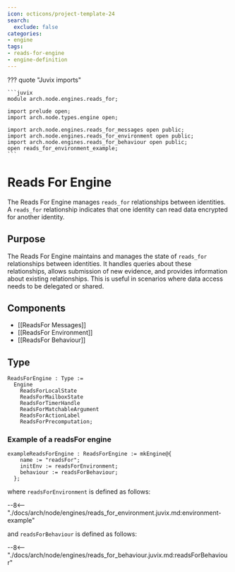 ```yaml
---
icon: octicons/project-template-24
search:
  exclude: false
categories:
- engine
tags:
- reads-for-engine
- engine-definition
---
```


??? quote "Juvix imports"

    ```juvix
    module arch.node.engines.reads_for;

    import prelude open;
    import arch.node.types.engine open;

    import arch.node.engines.reads_for_messages open public;
    import arch.node.engines.reads_for_environment open public;
    import arch.node.engines.reads_for_behaviour open public;
    open reads_for_environment_example;
    ```

# Reads For Engine

The Reads For Engine manages `reads_for` relationships between identities. A
`reads_for` relationship indicates that one identity can read data encrypted
for another identity.

## Purpose

The Reads For Engine maintains and manages the state of `reads_for`
relationships between identities. It handles queries about these relationships,
allows submission of new evidence, and provides information about existing
relationships. This is useful in scenarios where data access needs to be
delegated or shared.

## Components

- [[ReadsFor Messages]]
- [[ReadsFor Environment]]
- [[ReadsFor Behaviour]]

## Type

<!-- --8<-- [start:ReadsForEngine] -->
```juvix
ReadsForEngine : Type :=
  Engine
    ReadsForLocalState
    ReadsForMailboxState
    ReadsForTimerHandle
    ReadsForMatchableArgument
    ReadsForActionLabel
    ReadsForPrecomputation;
```
<!-- --8<-- [end:ReadsForEngine] -->

### Example of a readsFor engine

<!-- --8<-- [start:exampleReadsForEngine] -->
```juvix
exampleReadsForEngine : ReadsForEngine := mkEngine@{
    name := "readsFor";
    initEnv := readsForEnvironment;
    behaviour := readsForBehaviour;
  };
```
<!-- --8<-- [end:exampleReadsForEngine] -->

where `readsForEnvironment` is defined as follows:

--8<-- "./docs/arch/node/engines/reads_for_environment.juvix.md:environment-example"

and `readsForBehaviour` is defined as follows:

--8<-- "./docs/arch/node/engines/reads_for_behaviour.juvix.md:readsForBehaviour"
